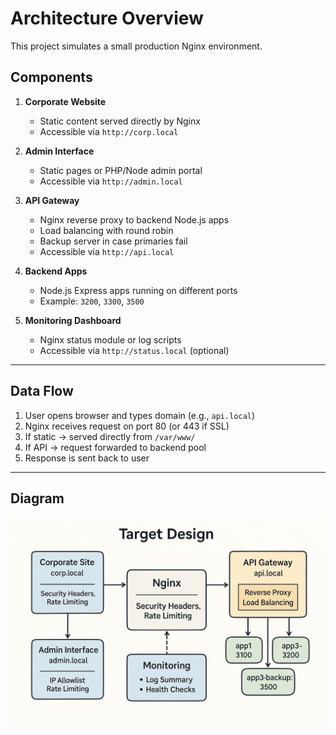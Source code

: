 # Architecture Overview

This project simulates a small production Nginx environment.

## Components
1. **Corporate Website**
   - Static content served directly by Nginx
   - Accessible via `http://corp.local`

2. **Admin Interface**
   - Static pages or PHP/Node admin portal
   - Accessible via `http://admin.local`

3. **API Gateway**
   - Nginx reverse proxy to backend Node.js apps
   - Load balancing with round robin
   - Backup server in case primaries fail
   - Accessible via `http://api.local`

4. **Backend Apps**
   - Node.js Express apps running on different ports
   - Example: `3200`, `3300`, `3500`

5. **Monitoring Dashboard**
   - Nginx status module or log scripts
   - Accessible via `http://status.local` (optional)

---

## Data Flow
1. User opens browser and types domain (e.g., `api.local`)
2. Nginx receives request on port 80 (or 443 if SSL)
3. If static → served directly from `/var/www/`
4. If API → request forwarded to backend pool
5. Response is sent back to user

---

## Diagram
![Architecture Diagram](architecture-diagram.png)

